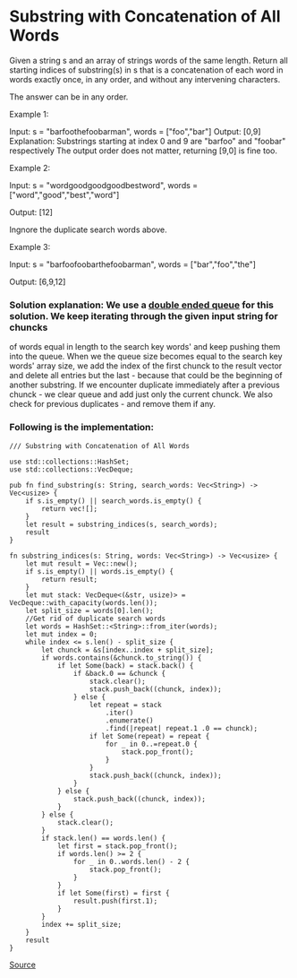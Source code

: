 # Substring with Concatenation of All Words

Given a string s and an array of strings words of the same length. Return all starting indices of substring(s) in s that is a concatenation of each word in words exactly once, in any order, and without any intervening characters.

The answer can be in any order.

Example 1:

Input: s = "barfoothefoobarman", words = ["foo","bar"]
Output: [0,9]
Explanation: Substrings starting at index 0 and 9 are "barfoo" and "foobar" respectively
The output order does not matter, returning [9,0] is fine too.

Example 2:

Input: s = "wordgoodgoodgoodbestword", words = ["word","good","best","word"]

Output: [12]

Ingnore the duplicate search words above.

Example 3:

Input: s = "barfoofoobarthefoobarman", words = ["bar","foo","the"]

Output: [6,9,12]


### Solution explanation: We use a [double ended queue](https://doc.rust-lang.org/std/collections/struct.VecDeque.html) for this solution. We keep iterating through the given input string for chuncks 
of words equal in length to the search key words' and keep pushing them into the queue. When we the 
queue size becomes equal to the search key words' array size, we add the index of the first chunck 
to the result vector and delete all entries but the last - because that could be the beginning of 
another substring. If we encounter duplicate immediately after a previous chunck - we clear queue 
and add just only the current chunck. We also check for previous duplicates - and remove them if any. 
### Following is the implementation:
```rust, ignore
/// Substring with Concatenation of All Words

use std::collections::HashSet;
use std::collections::VecDeque;

pub fn find_substring(s: String, search_words: Vec<String>) -> Vec<usize> {
    if s.is_empty() || search_words.is_empty() {
        return vec![];
    }
    let result = substring_indices(s, search_words);
    result
}

fn substring_indices(s: String, words: Vec<String>) -> Vec<usize> {
    let mut result = Vec::new();
    if s.is_empty() || words.is_empty() {
        return result;
    }
    let mut stack: VecDeque<(&str, usize)> = VecDeque::with_capacity(words.len());
    let split_size = words[0].len();
    //Get rid of duplicate search words
    let words = HashSet::<String>::from_iter(words);
    let mut index = 0;
    while index <= s.len() - split_size {
        let chunck = &s[index..index + split_size];
        if words.contains(&chunck.to_string()) {
            if let Some(back) = stack.back() {
                if &back.0 == &chunck {
                    stack.clear();
                    stack.push_back((chunck, index));
                } else {
                    let repeat = stack
                        .iter()
                        .enumerate()
                        .find(|repeat| repeat.1 .0 == chunck);
                    if let Some(repeat) = repeat {
                        for _ in 0..=repeat.0 {
                            stack.pop_front();
                        }
                    }
                    stack.push_back((chunck, index));
                }
            } else {
                stack.push_back((chunck, index));
            }
        } else {
            stack.clear();
        }
        if stack.len() == words.len() {
            let first = stack.pop_front();
            if words.len() >= 2 {
                for _ in 0..words.len() - 2 {
                    stack.pop_front();
                }
            }
            if let Some(first) = first {
                result.push(first.1);
            }
        }
        index += split_size;
    }
    result
}
```
[Source](https://github.com/ratulb/programming_problems_in_rust/blob/master/substring_concatenation/src/lib.rs)
